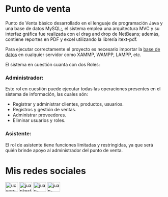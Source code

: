 # Punto de venta
Punto de Venta básico desarrollado en el lenguaje de programación Java y una base de datos MySQL;, el sistema emplea una arquitectura MVC y su interfaz gráfica fue realizada con el drag and drop de NetBeans; además, contiene reportes en PDF y excel utilizando la librería itext-pdf.

Para ejecutar correctamente el proyecto es necesario importar la [base de datos](https://github.com/Juan-Carlos-Estevez-Vargas/punto-de-venta-basico-java/tree/master/database) en cualquier servidor como XAMMP, WAMPP, LAMPP, etc.

El sistema en cuestión cuanta con dos Roles:

### Administrador:
Este rol en cuestión puede ejecutar todas las operaciones presentes en el sistema de información, las cuales són: 
* Registrar y administrar clientes, productos, usuarios.
* Registros y gestión de ventas.
* Administrar proveedores.
* Eliminar usuarios y roles.

### Asistente:
El rol de asistente tiene funciones limitadas y restringidas, ya que será quién brinde apoyo al administrador del punto de venta.

# Mis redes sociales

 <a href="https://www.youtube.com/channel/UCEUrVWPMTrXIWzn5CwnjYhQ" target="blank"><img align="center" src="https://raw.githubusercontent.com/rahuldkjain/github-profile-readme-generator/master/src/images/icons/Social/youtube.svg" alt="uceurvwpmtrxiwzn5cwnjyhq" height="30" width="40" /></a> 
<a href="https://instagram.com/juankestevez" target="blank"><img align="center" src="https://raw.githubusercontent.com/rahuldkjain/github-profile-readme-generator/master/src/images/icons/Social/instagram.svg" alt="juankestevez" height="30" width="40" /></a>
 <a href="https://linkedin.com/in/juan-carlos-estevez-vargas-4abb8b14a/" target="blank"><img align="center" src="https://raw.githubusercontent.com/rahuldkjain/github-profile-readme-generator/master/src/images/icons/Social/linked-in-alt.svg" alt="juan-carlos-estevez-vargas-4abb8b14a/" height="30" width="40" /></a> 
 <a href="https://codepen.io/juan-carlos-estevez-vargas" target="blank"><img align="center" src="https://raw.githubusercontent.com/rahuldkjain/github-profile-readme-generator/master/src/images/icons/Social/codepen.svg" alt="juan-carlos-estevez-vargas" height="30" width="40" /></a>
